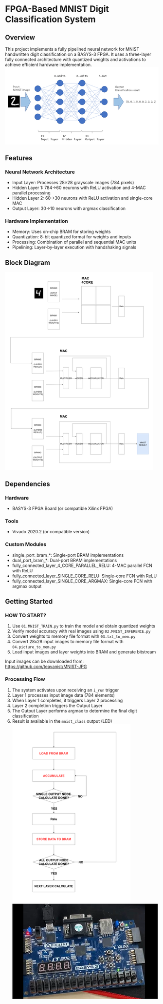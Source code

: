 # FPGA-Based MNIST Digit Classification System

## Overview
This project implements a fully pipelined neural network for MNIST handwritten digit classification 
on a BASYS-3 FPGA. It uses a three-layer fully connected architecture with quantized weights 
and activations to achieve efficient hardware implementation.
![Demo Image](demo/MNIST_Flow.png)
## Features

### Neural Network Architecture
- Input Layer: Processes 28×28 grayscale images (784 pixels)
- Hidden Layer 1: 784→60 neurons with ReLU activation and 4-MAC parallel processing
- Hidden Layer 2: 60→30 neurons with ReLU activation and single-core MAC
- Output Layer: 30→10 neurons with argmax classification

### Hardware Implementation
- Memory: Uses on-chip BRAM for storing weights
- Quantization: 8-bit quantized format for weights and inputs
- Processing: Combination of parallel and sequential MAC units
- Pipelining: Layer-by-layer execution with handshaking signals

## Block Diagram
![Demo Image](demo/Diagram.png)

## Dependencies

### Hardware
- BASYS-3 FPGA Board (or compatible Xilinx FPGA)

### Tools
- Vivado 2020.2 (or compatible version)

### Custom Modules
- single_port_bram_*: Single-port BRAM implementations
- dual_port_bram_*: Dual-port BRAM implementations
- fully_connected_layer_4_CORE_PARALLEL_RELU: 4-MAC parallel FCN with ReLU
- fully_connected_layer_SINGLE_CORE_RELU: Single-core FCN with ReLU
- fully_connected_layer_SINGLE_CORE_ARGMAX: Single-core FCN with argmax output

## Getting Started
### HOW TO START?
1. Use `01.MNIST_TRAIN.py` to train the model and obtain quantized weights
2. Verify model accuracy with real images using `02.MNIST_INFERENCE.py`
3. Convert weights to memory file format with `03.txt_to_mem.py`
4. Convert 28x28 input images to memory file format with `04.picture_to_mem.py`
5. Load input images and layer weights into BRAM and generate bitstream

Input images can be downloaded from: https://github.com/teavanist/MNIST-JPG

### Processing Flow
1. The system activates upon receiving an `i_run` trigger
2. Layer 1 processes input image data (784 elements)
3. When Layer 1 completes, it triggers Layer 2 processing
4. Layer 2 completion triggers the Output Layer
5. The Output Layer performs argmax to determine the final digit classification
6. Result is available in the `mnist_class` output (LED)
![Demo Image](demo/Flow_Chart.png)
![Demo Image](demo/demo.png)
